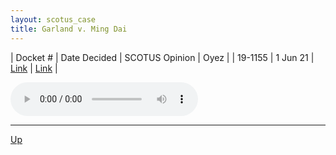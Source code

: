 ```yaml
---
layout: scotus_case
title: Garland v. Ming Dai
---
```


| Docket # | Date Decided | SCOTUS Opinion | Oyez |
| 19-1155 | 1 Jun 21 | [Link](https://www.supremecourt.gov/opinions/20pdf/593us2r41_9o6b.pdf) | [Link](https://www.oyez.org/cases/2020/19-1155) |

<audio controls>
   <source src='./resources/19-1155.mp3' type='audio/mpeg'>
</audio>

<object data='./resources/19-1155.pdf' type='application/pdf'></object>

---

[Up](./README.md)